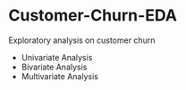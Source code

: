 # Customer-Churn-EDA
Exploratory analysis on customer churn 
* Univariate Analysis
* Bivariate Analysis
* Multivariate Analysis
